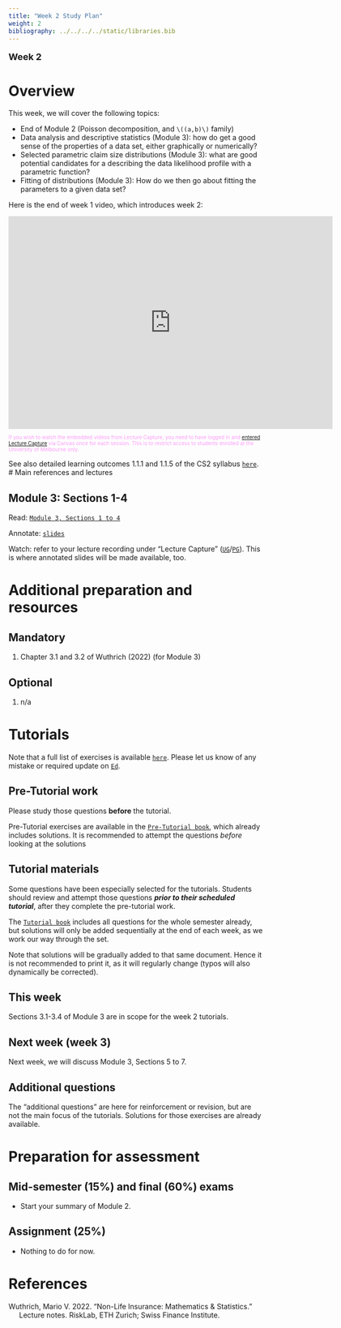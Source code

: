 ```yaml
---
title: "Week 2 Study Plan"
weight: 2
bibliography: ../../../../static/libraries.bib
---
```


<p style="font-size:18px;font-weight:bold;">
Week 2
</p>

# Overview

This week, we will cover the following topics:

- End of Module 2 (Poisson decomposition, and `\((a,b)\)` family)
- Data analysis and descriptive statistics (Module 3): how do get a good sense of the properties of a data set, either graphically or numerically?
- Selected parametric claim size distributions (Module 3): what are good potential candidates for a describing the data likelihood profile with a parametric function?
- Fitting of distributions (Module 3): How do we then go about fitting the parameters to a given data set?

Here is the end of week 1 video, which introduces week 2:

<iframe height="420" width="640" allowfullscreen frameborder="0" src="https://echo360.net.au/media/2082fb0b-ecb8-41ba-9937-27b1048f9c06/public?autoplay=false&amp;automute=false">
</iframe>
<p style="font-size:10px;color: rgb(252, 156, 249);">
If you wish to watch the embedded videos from Lecture Capture, you need to have logged in and <a href="https://canvas.lms.unimelb.edu.au/courses/150864/external_tools/701">entered Lecture Capture</a> via Canvas once for each session. This is to restrict access to students enrolled at the University of Melbourne only.
</p>

See also detailed learning outcomes 1.1.1 and 1.1.5 of the CS2 syllabus [`here`](../../0-subject-guide/SILO).
\# Main references and lectures

## Module 3: Sections 1-4

Read: [`Module 3, Sections 1 to 4`](../../1-claims-modelling/m3-individual-claim-size-modelling/)

Annotate: [`slides`](../../../output/23-GIM-M3-lec.pdf)
<!-- [``annotated slides``](../../../output/22-GIM-M1-lec_a.pdf) -->

Watch: refer to your lecture recording under “Lecture Capture” ([`UG`](https://canvas.lms.unimelb.edu.au/courses/150824/external_tools/701)/[`PG`](https://canvas.lms.unimelb.edu.au/courses/150864/external_tools/701)). This is where annotated slides will be made available, too.

# Additional preparation and resources

## Mandatory

1.  Chapter 3.1 and 3.2 of Wuthrich (2022) (for Module 3)

## Optional

1.  n/a

# Tutorials

Note that a full list of exercises is available [`here`](https://canvas.lms.unimelb.edu.au/courses/173733/modules/items/4466801). Please let us know of any mistake or required update on [`Ed`](https://canvas.lms.unimelb.edu.au/courses/173733/external_tools/5601?display=borderless).

## Pre-Tutorial work

Please study those questions **before** the tutorial.

Pre-Tutorial exercises are available in the [`Pre-Tutorial book`](https://canvas.lms.unimelb.edu.au/courses/173733/modules/items/4464391), which already includes solutions. It is recommended to attempt the questions *before* looking at the solutions

## Tutorial materials

Some questions have been especially selected for the tutorials. Students should review and attempt those questions ***prior to their scheduled tutorial***, after they complete the pre-tutorial work.

The [`Tutorial book`](https://canvas.lms.unimelb.edu.au/courses/173733/modules/items/4464392) includes all questions for the whole semester already, but solutions will only be added sequentially at the end of each week, as we work our way through the set.

Note that solutions will be gradually added to that same document. Hence it is not recommended to print it, as it will regularly change (typos will also dynamically be corrected).

## This week

Sections 3.1-3.4 of Module 3 are in scope for the week 2 tutorials.

<!-- Here is the recording available for Week 2 from William: -->
<!--  -->
<!-- <iframe height="420" width="640" allowfullscreen frameborder=0 src="https://echo360.net.au/media/37147348-9bb8-419b-b085-2009b577e9d7/public?autoplay=false&automute=false"></iframe> -->
<!--  -->
<!-- Here is the recording available for Week 2 from Eric: -->
<!--  -->
<!-- <iframe height="420" width="640" allowfullscreen frameborder=0 src="https://echo360.net.au/media/6c60a367-930d-416f-9884-5400aff0af5e/public?autoplay=false&automute=false"></iframe> -->
<!--  -->
<!-- <p style="font-size:10px;color: rgb(252, 156, 249);"> If you wish to watch the embedded videos from Lecture Capture, you need to have logged in and <a href="https://canvas.lms.unimelb.edu.au/courses/145406/external_tools/701">entered Lecture Capture</a> via Canvas once for each session. This is to restrict access to students enrolled at the University of Melbourne only. </p> -->

## Next week (week 3)

Next week, we will discuss Module 3, Sections 5 to 7.

## Additional questions

The “additional questions” are here for reinforcement or revision, but are not the main focus of the tutorials. Solutions for those exercises are already available.

# Preparation for assessment

## Mid-semester (15%) and final (60%) exams

<!-- install.packages("devtools") -->
<!-- devtools::install_github("hadley/emo") -->

- Start your summary of Module 2.

## Assignment (25%)

- Nothing to do for now.

# References

<div id="refs" class="references csl-bib-body hanging-indent">

<div id="ref-Wut20" class="csl-entry">

Wuthrich, Mario V. 2022. “Non-Life Insurance: Mathematics & Statistics.” Lecture notes. RiskLab, ETH Zurich; Swiss Finance Institute.

</div>

</div>
